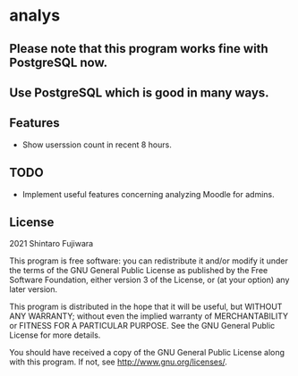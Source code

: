 # analys #

## Please note that this program works fine with PostgreSQL now. 
## Use PostgreSQL which is good in many ways.

Features
--------
- Show userssion count in recent 8 hours. 

TODO
--------
- Implement useful features concerning analyzing Moodle for admins.

## License ##

2021 Shintaro Fujiwara <shintaro dot fujiwara at gmail dot com>

This program is free software: you can redistribute it and/or modify it under
the terms of the GNU General Public License as published by the Free Software
Foundation, either version 3 of the License, or (at your option) any later
version.

This program is distributed in the hope that it will be useful, but WITHOUT ANY
WARRANTY; without even the implied warranty of MERCHANTABILITY or FITNESS FOR A
PARTICULAR PURPOSE.  See the GNU General Public License for more details.

You should have received a copy of the GNU General Public License along with
this program.  If not, see <http://www.gnu.org/licenses/>.

